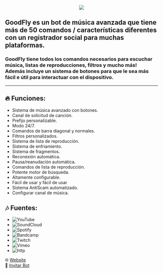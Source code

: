 <center><img src="https://capsule-render.vercel.app/api?type=waving&color=gradient&height=200&section=header&text=GoodFlyMusic&fontSize=80&fontAlignY=35&animation=twinkling&fontColor=gradient" /></center>

<h2>GoodFly es un bot de música avanzada que tiene más de 50 comandos / características diferentes con un registrador social para muchas plataformas.</h2>

<h3>GoodFly tiene todos los comandos necesarios para escuchar música, listas de reproducciones, filtros y mucho más!
Además incluye un sistema de botones para que le sea más fácil e útil para interactuar con el dispositivo.</h3>
<hr>

## 🔥 Funciones:

-  Sistema de música avanzado con botones.
-  Canal de solicitud de canción.
-  Prefijo personalizable.
-  Modo 24/7.
-  Comandos de barra diagonal y normales.
-  Filtros personalizados.
-  Sistema de lista de reproducción.
-  Sistema de enfriamiento.
-  Sistema de fragmentos.
-  Reconexión automática.
-  Pausa/reanudación automática.
-  Comandos de lista de reproducción.
-  Potente motor de búsqueda.
-  Altamente configurable.
-  Fácil de usar y fácil de usar
-  Sistema AntiScam automatizado.
-  Configurar canal de música.

## 🎶 Fuentes:

-   ![YouTube](https://img.shields.io/badge/YouTube-FF0000?style=plastic&logo=youtube&logoColor=white)
-   ![SoundCloud](https://img.shields.io/badge/SoundCloud-FF3300?style=plastic&logo=soundcloud&logoColor=white)
-   ![Spotify](https://img.shields.io/badge/Spotify-1ED760?style=plastic&logo=spotify&logoColor=white)
-   ![Bandcamp](https://img.shields.io/badge/Bandcamp-629AA9?style=plastic&logo=bandcamp&logoColor=white)
-   ![Twitch](https://img.shields.io/badge/Twitch-9146FF?style=plastic&logo=twitch&logoColor=white)
-   ![Vimeo](https://img.shields.io/badge/Vimeo-1AB7EA?style=plastic&logo=vimeo&logoColor=white)
-   ![http](https://img.shields.io/badge/http-FFA500?style=plastic&logo=http&logoColor=white)

🌐 [Website](https://goodfly.ar/)
<br>
🔗 [Invitar Bot](https://discord.com/oauth2/authorize?client_id=881631194008145940&scope=bot&permissions=285618564112)
